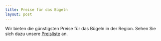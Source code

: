 ```yaml
---
title: Preise für das Bügeln
layout: post
---
```


Wir bieten die günstigsten Preise für das Bügeln in der Region. 
Sehen Sie sich dazu unsere [Preisliste](https://buegeln.services/#preise) an.
